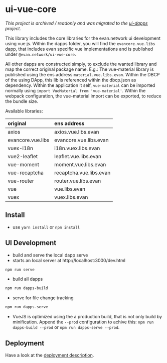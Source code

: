 # ui-vue-core

*This project is archived / readonly and was migrated to the [ui-dapps](https://github.com/evannetwork/ui-dapps) project.*

This library includes the core libraries for the evan.network ui development using vue js. Within the dapps folder, you will find the `evancore.vue.libs` dapp, that includes evan specific vue implementations and is published under `@evan.network/ui-vue-core`.

All other dapps are constructed simply, to exclude the wanted library and map the correct original package name. E.g.: The vue-material library is published using the ens address `material.vue.libs.evan`. Within the DBCP of the using DApp, this lib is referenced within the dbcp.json as dependency. Within the application it self, `vue-material` can be imported normally using `import VueMaterial from 'vue-material'`. Within the webpack configuration, the vue-material import can be exported, to reduce the bundle size. 

Available libraries:

| original          | ens address             |
|:------------------|:------------------------|
| axios             | axios.vue.libs.evan     |
| evancore.vue.libs | evancore.vue.libs.evan  |
| vuex-i18n         | i18n.vuex.libs.evan     |
| vue2-leaflet      | leaflet.vue.libs.evan   |
| vue-moment        | moment.vue.libs.evan    |
| vue-recaptcha     | recaptcha.vue.libs.evan |
| vue-router        | router.vue.libs.evan    |
| vue               | vue.libs.evan           |
| vuex              | vuex.libs.evan          |

## Install
- use `yarn install` or `npm install`

## UI Development
- build and serve the local dapp serve
- starts an local server at http://localhost:3000/dev.html
```bash
npm run serve
```

- build all dapps
```bash
npm run dapps-build
```

- serve for file change tracking
```bash
npm run dapps-serve
```

- VueJS is optimized using the a production build, that is not only build by minification. Append the `--prod` configuration to achive this: `npm run dapps-build --prod` or `npm run dapps-serve --prod`.

## Deployment
Have a look at the [deployment description](https://evannetwork.github.io/dev/deployment).
